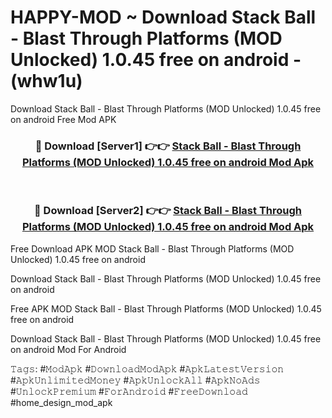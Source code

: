 # HAPPY-MOD ~ Download Stack Ball - Blast Through Platforms (MOD Unlocked) 1.0.45 free on android - (whw1u)
Download Stack Ball - Blast Through Platforms (MOD Unlocked) 1.0.45 free on android Free Mod APK

<div align="center">
<h3>🔴 Download [Server1] 👉👉 <a href="https://apk-comot.site?title=Stack_Ball_-_Blast_Through_Platforms_(MOD_Unlocked)_1.0.45_free_on_android">Stack Ball - Blast Through Platforms (MOD Unlocked) 1.0.45 free on android Mod Apk</a></h3><br>

<h3>🔴 Download [Server2] 👉👉 <a href="https://apk-comot.site?title=Stack_Ball_-_Blast_Through_Platforms_(MOD_Unlocked)_1.0.45_free_on_android">Stack Ball - Blast Through Platforms (MOD Unlocked) 1.0.45 free on android Mod Apk</a></h3>
</div>


Free Download APK MOD Stack Ball - Blast Through Platforms (MOD Unlocked) 1.0.45 free on android

Download Stack Ball - Blast Through Platforms (MOD Unlocked) 1.0.45 free on android 

Free APK MOD Stack Ball - Blast Through Platforms (MOD Unlocked) 1.0.45 free on android 

Download Stack Ball - Blast Through Platforms (MOD Unlocked) 1.0.45 free on android Mod For Android

𝚃𝚊𝚐𝚜: #𝙼𝚘𝚍𝙰𝚙𝚔 #𝙳𝚘𝚠𝚗𝚕𝚘𝚊𝚍𝙼𝚘𝚍𝙰𝚙𝚔 #𝙰𝚙𝚔𝙻𝚊𝚝𝚎𝚜𝚝𝚅𝚎𝚛𝚜𝚒𝚘𝚗 #𝙰𝚙𝚔𝚄𝚗𝚕𝚒𝚖𝚒𝚝𝚎𝚍𝙼𝚘𝚗𝚎𝚢 #𝙰𝚙𝚔𝚄𝚗𝚕𝚘𝚌𝚔𝙰𝚕𝚕 #𝙰𝚙𝚔𝙽𝚘𝙰𝚍𝚜 #𝚄𝚗𝚕𝚘𝚌𝚔𝙿𝚛𝚎𝚖𝚒𝚞𝚖 #𝙵𝚘𝚛𝙰𝚗𝚍𝚛𝚘𝚒𝚍 #𝙵𝚛𝚎𝚎𝙳𝚘𝚠𝚗𝚕𝚘𝚊𝚍 #home_design_mod_apk